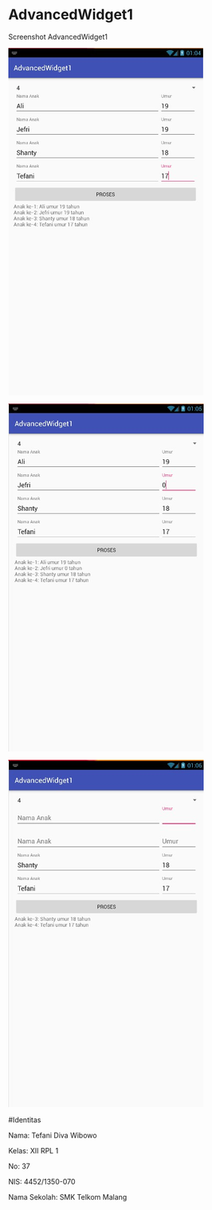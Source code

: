 # AdvancedWidget1 

Screenshot AdvancedWidget1 

![Screenshot AdvancedWidget1 A](https://github.com/TefaniDivaWibowo/AdvancedWidget1/blob/master/XIIRPL1%2337%23AdvancedWidget%23Praktek1a.jpg)

![Screenshot AdvancedWidget1 B](https://github.com/TefaniDivaWibowo/AdvancedWidget1/blob/master/XIIRPL1%2337%23AdvancedWidget%23Praktek1b.jpg) 

![Screenshot AdvancedWidget1 B](https://github.com/TefaniDivaWibowo/AdvancedWidget1/blob/master/XIIRPL1%2337%23AdvancedWidget%23Praktek1c.jpg) 

#Identitas

Nama: Tefani Diva Wibowo

Kelas: XII RPL 1

No: 37

NIS: 4452/1350-070

Nama Sekolah: SMK Telkom Malang
